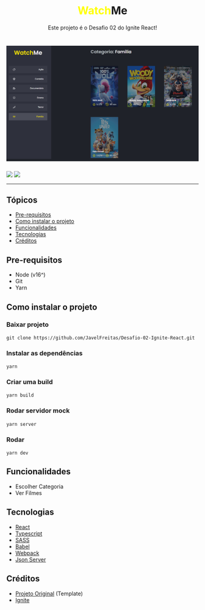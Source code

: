 
<h1 align="center"><strong style="color:yellow">Watch</strong>Me</h1>
<p align="center">Este projeto é o Desafio 02 do Ignite React!</p>
<h1 align="center">
  <img alt="Tela inicial da aplicação WatchMe" title="#WatchMe" src="https://github.com/JavelFreitas/Desafio-02-Ignite-React/blob/main/assets/TelaInicial.PNG" />
</h1>
<img src="https://img.shields.io/apm/l/vim-mode"/>
<img src="https://img.shields.io/npm/types/typescript?color=blue&label=language"/>
<hr>
<h2>Tópicos</h2>

* [Pre-requisitos](#pre-requisitos)
* [Como instalar o projeto](#instalar-projeto)
* [Funcionalidades](#funcionalidades)
* [Tecnologias](#tecnologias)
* [Créditos](#creditos)

<h2 id="pre-requisitos">Pre-requisitos</h2>

* Node (v16^)
* Git
* Yarn

<h2 id="instalar-projeto">Como instalar o projeto</h2>
<h3>
Baixar projeto 
</h3>

```
git clone https://github.com/JavelFreitas/Desafio-02-Ignite-React.git
```
<h3>
Instalar as dependências 
</h3>

```
yarn
```
<h3>
Criar uma build 
</h3>

```
yarn build
```
<h3>
Rodar servidor mock 
</h3>

```
yarn server
```
<h3>
Rodar 
</h3>

```
yarn dev
```
<h2 id="funcionalidades">Funcionalidades</h2>

* Escolher Categoria
* Ver Filmes
<h2 id="tecnologias">Tecnologias</h2>

* [React](https://pt-br.reactjs.org) 
* [Typescript](https://www.typescriptlang.org)
* [SASS](https://sass-lang.com)
* [Babel](https://babeljs.io)
* [Webpack](https://webpack.js.org)
* [Json Server](https://github.com/typicode/json-server)

<h2 id="creditos">Créditos</h2>

* [Projeto Original](https://github.com/rocketseat-education/ignite-template-componentizando-a-aplicacao) (Template)
* [Ignite](https://rocketseat.com.br/ignite)